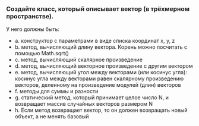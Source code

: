 ### Создайте класс, который описывает вектор (в трёхмерном пространстве).

У него должны быть:

* a. конструктор с параметрами в виде списка координат x, y, z
* b. метод, вычисляющий длину вектора. Корень можно посчитать с помощью Math.sqrt()
* c. метод, вычисляющий скалярное произведение
* d. метод, вычисляющий векторное произведение с другим вектором
* e. метод, вычисляющий угол между векторами (или косинус угла): косинус угла между векторами равен скалярному
  произведению векторов, деленному на произведение модулей (длин) векторов
* f. методы для суммы и разности
* g. статический метод, который принимает целое число N, и возвращает массив случайных векторов размером N
* h. Если метод возвращает вектор, то он должен возвращать новый объект, а не менять базовый